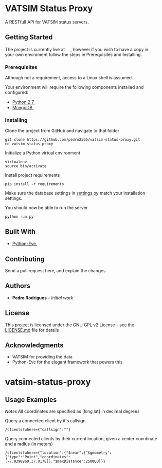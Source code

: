# VATSIM Status Proxy

A RESTfull API for VATSIM status servers.

## Getting Started

The project is currently live at <a href="https://vatsim-status-proxy.herokuapp.com"><img src="https://www-assets3.herokucdn.com/assets/logo-purple-08fb38cebb99e3aac5202df018eb337c5be74d5214768c90a8198c97420e4201.svg" height="15px" /></a>, however if you wish to have a copy in your own enviroment follow the steps in Prerequisites and Installing.

### Prerequisites

Although not a requirement, access to a Linux shell is assumed.

Your environment will require the following components installed and configured:

 * <a href="https://www.python.org/">Python 2.7 <img src="https://www.python.org/static/img/python-logo.png" height="15px" /></a>
 * <a href="https://www.mongodb.com/">MongoDB <img src="https://webassets.mongodb.com/_com_assets/global/mongodb-logo-white.png" height="15px" /></a>

### Installing

Clone the project from GitHub and navigate to that folder

```
git clone https://github.com/pedro2555/vatsim-status-proxy.git
cd vatsim-status-proxy
```

Initialize a Python virtual environment

```
virtualenv .
source bin/activate
```

Install project requirements

```
pip install -r requirements
```

Make sure the database settings in [settings.py](settings.py) match your installation settings.

You should now be able to run the server

```
python run.py
```

## Built With

* <a href="">Python-Eve <img src="http://python-eve.org/_static/eve_leaf.png" height="15px"/></a>

## Contributing

Send a pull request here, and explain the changes

## Authors

* **Pedro Rodrigues** - *Initial work*

## License

This project is licensed under the GNU GPL v2 License - see the [LICENSE.md](LICENSE.md) file for details

## Acknowledgments

* VATSIM for providing the data
* Python-Eve for the elegant framework that powers this



# vatsim-status-proxy

## Usage Examples

_Notes_ All coordinates are specified as [long,lat] in decimal degrees

Query a connected client by it's callsign

	/clients?where={"callsign":""}

Query connected clients by their current location, given a center coordinate and a radius (in meters)

	/clients?where={"location":{"$near":{"$geometry":{"type":"Point","coordinates":[-7.9398969,37.0178]},"$maxDistance":250000}}}
